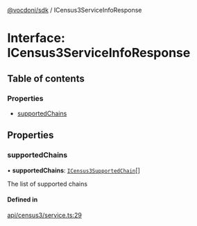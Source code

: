 [@vocdoni/sdk](/sdk) / ICensus3ServiceInfoResponse

# Interface: ICensus3ServiceInfoResponse

## Table of contents

### Properties

- [supportedChains](ICensus3ServiceInfoResponse#supportedchains)

## Properties

### supportedChains

• **supportedChains**: [`ICensus3SupportedChain`](ICensus3SupportedChain)[]

The list of supported chains

#### Defined in

[api/census3/service.ts:29](https://github.com/vocdoni/vocdoni-sdk/blob/2ec9544f0d792289a6e591f4f269c47a23ca40a1/src/api/census3/service.ts#L29)
